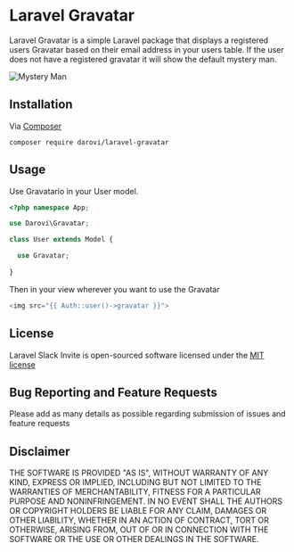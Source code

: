# Laravel Gravatar

Laravel Gravatar is a simple Laravel package that displays a registered users Gravatar based on their email address in your users table.  If the user does not have a registered gravatar it will show the default mystery man.

![Mystery Man](https://secure.gravatar.com/avatar/6e600a1f5823cf4a7f267b709dc530a5?d=mm)

## Installation

Via [Composer](https://getcomposer.org/)

`composer require darovi/laravel-gravatar`

## Usage

Use Gravatario in your User model.

```php
<?php namespace App;

use Darovi\Gravatar;

class User extends Model {

  use Gravatar;
  
}
```

Then in your view wherever you want to use the Gravatar

```php
<img src="{{ Auth::user()->gravatar }}">
```

## License

Laravel Slack Invite is open-sourced software licensed under the [MIT license](http://opensource.org/licenses/MIT)

## Bug Reporting and Feature Requests

Please add as many details as possible regarding submission of issues and feature requests

## Disclaimer

THE SOFTWARE IS PROVIDED "AS IS", WITHOUT WARRANTY OF ANY KIND, EXPRESS OR IMPLIED, INCLUDING BUT NOT LIMITED TO THE WARRANTIES OF MERCHANTABILITY, FITNESS FOR A PARTICULAR PURPOSE AND NONINFRINGEMENT. IN NO EVENT SHALL THE AUTHORS OR COPYRIGHT HOLDERS BE LIABLE FOR ANY CLAIM, DAMAGES OR OTHER LIABILITY, WHETHER IN AN ACTION OF CONTRACT, TORT OR OTHERWISE, ARISING FROM, OUT OF OR IN CONNECTION WITH THE SOFTWARE OR THE USE OR OTHER DEALINGS IN THE SOFTWARE.
